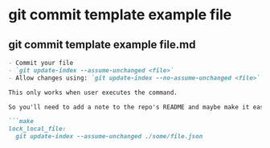 # git commit template example file

## git commit template example file.md

```markdown
- Commit your file
- `git update-index --assume-unchanged <file>`
- Allow changes using: `git update-index --no-assume-unchanged <file>`

This only works when user executes the command.

So you'll need to add a note to the repo's README and maybe make it easy by abstracting within a Makefile:

```make
lock_local_file:
  git update-index --assume-unchanged ./some/file.json
```
```

